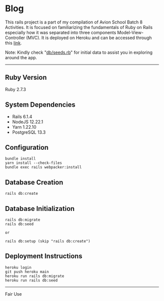 <!-- # README

This README would normally document whatever steps are necessary to get the
application up and running.

Things you may want to cover:

* Ruby version

* System dependencies

* Configuration

* Database creation

* Database initialization

* How to run the test suite

* Services (job queues, cache servers, search engines, etc.)

* Deployment instructions

* ... -->

# Blog

This rails project is a part of my compilation of Avion School Batch 8 Activities. It is focused on familiarizing the fundamentals of Ruby on Rails especially how it was separated into three components Model-View-Controller (MVC). It is deployed on Heroku and can be accessed through this [link](https://patricklsamson-blog.herokuapp.com/).

Note: Kindly check "[db/seeds.rb](https://github.com/patricklsamson/blog/blob/main/db/seeds.rb)" for initial data to assist you in exploring around the app.

---

## Ruby Version

Ruby 2.7.3

## System Dependencies

- Rails 6.1.4
- NodeJS 12.22.1
- Yarn 1.22.10
- PostgreSQL 13.3

## Configuration

```shell
bundle install
yarn install --check-files
bundle exec rails webpacker:install
```

## Database Creation

```shell
rails db:create
```

## Database Initialization

```shell
rails db:migrate
rails db:seed

or

rails db:setup (skip "rails db:create")
```

## Deployment Instructions

```shell
heroku login
git push heroku main
heroku run rails db:migrate
heroku run rails db:seed
```

---

Fair Use
